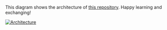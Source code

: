 This diagram shows the architecture of [this repository](https://github.com/Hongbo-Miao/hongbomiao.com). Happy learning and exchanging!

[![Architecture](https://user-images.githubusercontent.com/3375461/204068112-a8237f60-74d1-44dc-8fb3-ae724160d6ae.svg)](https://github.com/Hongbo-Miao/hongbomiao.com)
